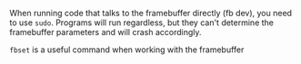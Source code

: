 When running code that talks to the framebuffer directly (fb dev), you need to use `sudo`.  Programs will run regardless, but they can't determine the framebuffer parameters and will crash accordingly.

`fbset` is  a useful command when working with the framebuffer


